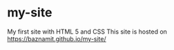 # my-site
My first site with HTML 5 and CSS
This site is hosted on https://baznamit.github.io/my-site/
